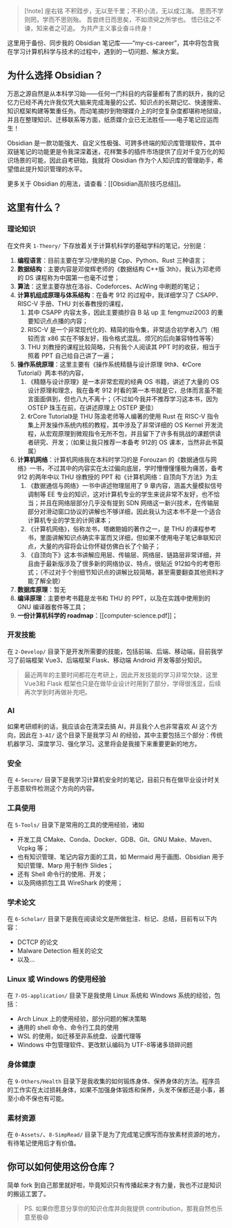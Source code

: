 >[!note] 座右铭
>不积跬步，无以至千里；不积小流，无以成江海。
>思而不学则罔，学而不思则殆。
>吾尝终日而思矣，不如须臾之所学也。
>悟已往之不谏，知来者之可追。
>为共产主义事业奋斗终身！

这里用于备份、同步我的 Obsidian 笔记库——“my-cs-career”，其中将包含我在学习计算机科学与技术的过程中，遇到的一切问题、解决方案。

## 为什么选择 Obsidian？

万恶之源自然是从本科学习始——任何一门科目的内容量都有了质的跃升，我的记忆力已经不再允许我仅凭大脑来完成海量的公式、知识点的长期记忆、快速搜索、知识框架构建等繁重任务。而动笔摘抄到物理媒介上的时空复杂度都堪称地狱级，并且在整理知识、迁移联系等方面，纸质媒介业已无法胜任——电子笔记应运而生！

Obsidian 是一款功能强大、自定义性极强、可跨多终端的知识库管理软件，其中双链笔记的功能更是令我深深着迷，花样繁多的插件市场提供了应对千变万化的知识场景的可能，因此自考研始，我就将 Obsidian 作为个人知识库的管理助手，希望借此提升知识管理的水平。

更多关于 Obsidian 的用法，请查看：[[Obsidian高阶技巧总结]]。

## 这里有什么？

### 理论知识

在文件夹 `1-Theory/` 下存放着关于计算机科学的基础学科的笔记，分别是：
1. **编程语言**：目前主要在学习/使用的是 Cpp、Python、Rust 三种语言；
2. **数据结构**：主要内容是邓俊辉老师的《数据结构 C++版 3th》，我认为邓老师的 DS 课程称为中国第一也毫不过誉；
3. **算法**：这里主要存放在洛谷、Codeforces、AcWing 中刷题的笔记；
4. **计算机组成原理与体系结构**：在备考 912 的过程中，我详细学习了 CSAPP、RISC-V 手册、THU 刘长春教授的课程，
	1. 其中 CSAPP 内容太多，因此主要摘抄自 B 站 up 主 fengmuzi2003 的重要知识点点播的内容；
	2. RISC-V 是一个非常现代化的、精简的指令集，非常适合初学者入门（相较而言 x86 实在不够友好，指令格式混乱、烦冗的后向兼容特性等等）
	3. THU 刘教授的课程比较简略，只有我个人阅读其 PPT 时的收获，相当于照着 PPT 自己给自己讲了一遍；
5. **操作系统原理**：这里主要有《操作系统精髓与设计原理 9th》、《rCore Tutorial》两本书的内容，
	1. 《精髓与设计原理》是一本非常宏观的经典 OS 书籍，讲述了大量的 OS 设计原理和理念，我在备考 912 时看的第一本书就是它，总体而言虽不能言面面俱到，但也八九不离十；（不过如今我并不推荐学习这本书，因为 OSTEP 珠玉在前，在讲述原理上 OSTEP 更佳）
	2. 《rCore Tutorial》是 THU 陈渝老师等人编著的使用 Rust 在 RISC-V 指令集上开发操作系统内核的教程，其中涉及了非常详细的 OS Kernel 开发流程，从宏观原理到微观指令无所不包，并且留下了许多有挑战的课题供读者研究、开发；（如果让我只推荐一本备考 912的 OS 课本，当然非此书莫属）
6. **计算机网络**：计算机网络我在本科时学习的是 Forouzan 的《数据通信与网络》一书，不过其中的内容实在太过偏向底层，学时懵懵懂懂极为痛苦，备考 912 的两年中以 THU 徐教授的 PPT 和《计算机网络：自顶向下方法》为主
	1. 《数据通信与网络》一书中讲述物理层用了 9 章内容，涵盖大量模拟信号调制等 EE 专业的知识，这对计算机专业的学生来说非常不友好，也不恰当；并且在网络层部分几乎没有提到 SDN 网络这一新兴技术，在传输层部分对滑动窗口协议的讲解也不够详细，因此我认为这本书不是一个适合计算机专业的学生的计网课本；
	2. 《计算机网络》，俗称龙书，塔嫩鲍姆的著作之一，是 THU 的课程参考书，里面讲解知识点确实丰富而又详细，但如果不使用电子笔记串联知识点，大量的内容将会让你怀疑仿佛白长了个脑子；
	3. 《自顶向下》这本书讲解应用层、传输层、网络层、链路层非常详细，并且由于最新版涉及了很多新的网络协议、特点，很贴近 912如今的考卷形式；（不过对于个别细节知识点的讲解比较简略，甚至需要翻查其他资料才能了解全貌）
7. **数据库原理**：暂无
8. **编译原理**：主要参考书籍是龙书和 THU 的 PPT，以及在实践中使用到的 GNU 编译器套件等工具；
9. **一份计算机科学的 roadmap**：[[computer-science.pdf]]；

### 开发技能

在 `2-Develop/` 目录下是开发所需要的技能，包括前端、后端、移动端，目前我学习了前端框架 Vue3、后端框架 Flask、移动端 Android 开发等部分知识。

> 最近两年的主要时间都花在考研上，因此开发技能的学习非常欠缺，这里 Vue3和 Flask 框架也只是在做毕业设计时用到了部分，学得很浅显，后续再次学到时再做补充吧。

### AI

如果考研顺利的话，我应该会在清深去搞 AI，并且我个人也非常喜欢 AI 这个方向，因此在 `3-AI/` 这个目录下是我学习 AI 的经验，其中主要包括三个部分：传统机器学习、深度学习、强化学习。这里将会是我接下来重要更新的地方。

### 安全

在 `4-Secure/` 目录下是我学习计算机安全时的笔记，目前只有在做毕业设计时关于恶意软件检测这个方向的内容。

### 工具使用

在 `5-Tools/` 目录下是常用的工具的使用经验，诸如
- 开发工具 CMake、Conda、Docker、GDB、Git、GNU Make、Maven、Vcpkg 等；
- 也有知识管理、笔记内容方面的工具，如 Mermaid 用于画图、Obsidian 用于知识管理、Marp 用于制作 Slides；
- 还有 Shell 命令行的使用、开发；
- 以及网络抓包工具 WireShark 的使用；

### 学术论文

在 `6-Scholar/` 目录下是我在阅读论文是所做批注、标记、总结，目前有以下内容：
- DCTCP 的论文
- Malware Detection 相关的论文
- 以及...

### Linux 或 Windows 的使用经验

在 `7-OS-application/` 目录下是我使用 Linux 系统和 Windows 系统的经验，包括：
- Arch Linux 上的使用经验，部分问题的解决策略
- 通用的 shell 命令、命令行工具的使用
- WSL 的使用，如迁移至非系统盘、设置代理等
- Windows 中包管理软件、更改默认编码为 UTF-8等诸多琐碎问题

### 身体健康

在 `9-Others/Health` 目录下是我收集的如何锻炼身体、保养身体的方法。程序员的工作实在太过损耗身体，如果不加强身体锻炼和保养，头发不保都还是小事，甚至小命不保也有可能。

### 素材资源

在 `0-Assets/`、`8-SimpRead/` 目录下是为了完成笔记撰写而存放素材资源的地方，有待笔记使用后才有价值。

## 你可以如何使用这份仓库？

简单 fork 到自己那里就好啦，毕竟知识只有传播起来才有力量，我也不过是知识的搬运工罢了。

> PS. 如果你愿意分享你的知识仓库并向我提供 contribution，那我自然也乐意至极😄